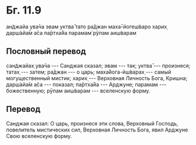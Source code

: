 # Бг. 11.9

ан̃джайа ува̄ча эвам уктва̄ тато ра̄джан маха̄-йогеш́варо харих̣ дарш́айа̄м а̄са
па̄ртха̄йа парамам̇ рӯпам аиш́варам

## Пословный перевод

сан̃джайах̣ ува̄ча --- Санджая сказал; эвам --- так; уктва̄ --- произнеся;
татах̣ --- затем; ра̄джан --- о царь; маха̄йога-ӣш́варах̣ --- самый
могущественный мистик; харих̣ --- Верховная Личность Бога, Кришна;
дарш́айа̄м а̄са --- показал; па̄ртха̄йа --- Арджуне; парамам ---
божественную; рӯпам аиш́варам --- вселенскую форму.

## Перевод

Санджая сказал: О царь, произнеся эти слова, Верховный Господь,
повелитель мистических сил, Верховная Личность Бога, явил Арджуне Свою
вселенскую форму.
